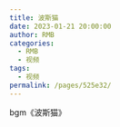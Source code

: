 ```yaml
---
title: 波斯猫
date: 2023-01-21 20:00:00
author: RMB
categories: 
  - RMB
  - 视频
tags: 
  - 视频
permalink: /pages/525e32/
---
```


<iframeComp ihtml="https://player.bilibili.com/player.html?aid=&cid=&page=1&danmaku=1&high_quality=1"></iframeComp>

bgm《波斯猫》

<!-- more -->
